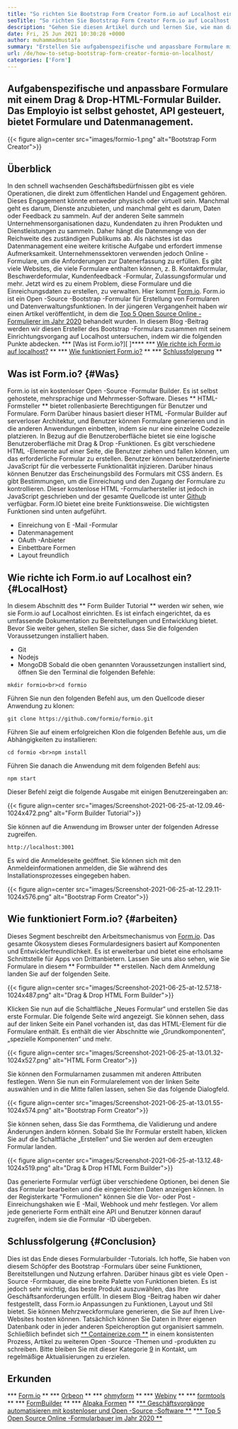 ```yaml
---
title: "So richten Sie Bootstrap Form Creator Form.io auf Localhost ein" 
seoTitle: "So richten Sie Bootstrap Form Creator Form.io auf Localhost ein" 
description: "Gehen Sie diesen Artikel durch und lernen Sie, wie man das Äußer auf Localhost einrichtet. Dieser Bootstrap Form Creator ist kostenlos, erweiterbar und bietet Integrationen von Drittanbietern." 
date: Fri, 25 Jun 2021 10:30:28 +0000
author: muhammadmustafa
summary: "Erstellen Sie aufgabenspezifische und anpassbare Formulare mit einem Drag & Drop-HTML-Formularbuilder. Das Employio ist selbst gehostet, API gesteuert, bietet Formulare und Datenmanagement." 
url: /de/how-to-setup-bootstrap-form-creator-formio-on-localhost/
categories: ['Form']
---
```


## Aufgabenspezifische und anpassbare Formulare mit einem Drag & Drop-HTML-Formular Builder. Das Employio ist selbst gehostet, API gesteuert, bietet Formulare und Datenmanagement.

{{< figure align=center src="images/formio-1.png" alt="Bootstrap Form Creator">}}


## **Überblick**
In den schnell wachsenden Geschäftsbedürfnissen gibt es viele Operationen, die direkt zum öffentlichen Handel und Engagement gehören. Dieses Engagement könnte entweder physisch oder virtuell sein. Manchmal geht es darum, Dienste anzubieten, und manchmal geht es darum, Daten oder Feedback zu sammeln. Auf der anderen Seite sammeln Unternehmensorganisationen dazu, Kundendaten zu ihren Produkten und Dienstleistungen zu sammeln. Daher hängt die Datenmenge von der Reichweite des zuständigen Publikums ab. Als nächstes ist das Datenmanagement eine weitere kritische Aufgabe und erfordert immense Aufmerksamkeit.
Unternehmenssektoren verwenden jedoch Online -Formulare, um die Anforderungen zur Datenerfassung zu erfüllen. Es gibt viele Websites, die viele Formulare enthalten können, z. B. Kontaktformular, Beschwerdeformular, Kundenfeedback -Formular, Zulassungsformular und mehr. Jetzt wird es zu einem Problem, diese Formulare und die Einreichungsdaten zu erstellen, zu verwalten. Hier kommt [Form.io][1]. Form.io ist ein Open -Source -Bootstrap -Formular für Erstellung von Formularen und Datenverwaltungsfunktionen. In der jüngeren Vergangenheit haben wir einen Artikel veröffentlicht, in dem die [Top 5 Open Source Online -Formulierer im Jahr 2020][2] behandelt wurden. In diesem Blog -Beitrag werden wir diesen Ersteller des Bootstrap -Formulars zusammen mit seinem Einrichtungsvorgang auf Localhost untersuchen, indem wir die folgenden Punkte abdecken.
  *** [Was ist Form.io?][ ]****
  *** [Wie richte ich Form.io auf localhost?][4] **
  *** [Wie funktioniert Form.io?][5] **
  *** [Schlussfolgerung][6] **

## Was ist Form.io? {#Was}
Form.io ist ein kostenloser Open -Source -Formular Builder. Es ist selbst gehostete, mehrsprachige und Mehrmesser-Software. Dieses ** HTML-Formsteller ** bietet rollenbasierte Berechtigungen für Benutzer und Formulare. Form Darüber hinaus basiert dieser HTML -Formular Builder auf serverloser Architektur, und Benutzer können Formulare generieren und in die anderen Anwendungen einbetten, indem sie nur eine einzelne Codezeile platzieren. In Bezug auf die Benutzeroberfläche bietet sie eine logische Benutzeroberfläche mit Drag & Drop -Funktionen. Es gibt verschiedene HTML -Elemente auf einer Seite, die Benutzer ziehen und fallen können, um das erforderliche Formular zu erstellen. Benutzer können benutzerdefinierte JavaScript für die verbesserte Funktionalität injizieren. Darüber hinaus können Benutzer das Erscheinungsbild des Formulars mit CSS ändern. Es gibt Bestimmungen, um die Einreichung und den Zugang der Formulare zu kontrollieren. Dieser kostenlose HTML -Formularhersteller ist jedoch in JavaScript geschrieben und der gesamte Quellcode ist unter [Github][7] verfügbar.
Form.IO bietet eine breite Funktionsweise. Die wichtigsten Funktionen sind unten aufgeführt.
  * Einreichung von E -Mail -Formular
  * Datenmanagement
  * OAuth -Anbieter
  * Einbettbare Formen
  * Layout freundlich

## Wie richte ich Form.io auf Localhost ein? {#LocalHost}
In diesem Abschnitt des ** Form Builder Tutorial ** werden wir sehen, wie sie Form.io auf Localhost einrichten. Es ist einfach eingerichtet, da es umfassende Dokumentation zu Bereitstellungen und Entwicklung bietet.
Bevor Sie weiter gehen, stellen Sie sicher, dass Sie die folgenden Voraussetzungen installiert haben.
  * Git
  * Nodejs
  * MongoDB
Sobald die oben genannten Voraussetzungen installiert sind, öffnen Sie den Terminal die folgenden Befehle:
```
mkdir formio<br>cd formio
```
Führen Sie nun den folgenden Befehl aus, um den Quellcode dieser Anwendung zu klonen:
```
git clone https://github.com/formio/formio.git
```
Führen Sie auf einem erfolgreichen Klon die folgenden Befehle aus, um die Abhängigkeiten zu installieren:
```
cd formio <br>npm install
```
Führen Sie danach die Anwendung mit dem folgenden Befehl aus:
```
npm start 
```
Dieser Befehl zeigt die folgende Ausgabe mit einigen Benutzereingaben an:

{{< figure align=center src="images/Screenshot-2021-06-25-at-12.09.46-1024x472.png" alt="Form Builder Tutorial">}}

Sie können auf die Anwendung im Browser unter der folgenden Adresse zugreifen.
```
http://localhost:3001 
```
Es wird die Anmeldeseite geöffnet. Sie können sich mit den Anmeldeinformationen anmelden, die Sie während des Installationsprozesses eingegeben haben.

{{< figure align=center src="images/Screenshot-2021-06-25-at-12.29.11-1024x576.png" alt="Bootstrap Form Creator">}}


## Wie funktioniert Form.io? {#arbeiten}
Dieses Segment beschreibt den Arbeitsmechanismus von [Form.io][1]. Das gesamte Ökosystem dieses Formulardesigners basiert auf Komponenten und Entwicklerfreundlichkeit. Es ist erweiterbar und bietet eine erholsame Schnittstelle für Apps von Drittanbietern. Lassen Sie uns also sehen, wie Sie Formulare in diesem ** Formbuilder ** erstellen.
Nach dem Anmeldung landen Sie auf der folgenden Seite.

{{< figure align=center src="images/Screenshot-2021-06-25-at-12.57.18-1024x487.png" alt="Drag & Drop HTML Form Builder">}}

Klicken Sie nun auf die Schaltfläche „Neues Formular“ und erstellen Sie das erste Formular. Die folgende Seite wird angezeigt. Sie können sehen, dass auf der linken Seite ein Panel vorhanden ist, das das HTML-Element für die Formulare enthält. Es enthält die vier Abschnitte wie „Grundkomponenten“, „spezielle Komponenten“ und mehr.

{{< figure align=center src="images/Screenshot-2021-06-25-at-13.01.32-1024x527.png" alt="HTML Form Creator">}}

Sie können den Formularnamen zusammen mit anderen Attributen festlegen. Wenn Sie nun ein Formularelement von der linken Seite auswählen und in die Mitte fallen lassen, sehen Sie das folgende Dialogfeld.

{{< figure align=center src="images/Screenshot-2021-06-25-at-13.01.55-1024x574.png" alt="Bootstrap Form Creator">}}

Sie können sehen, dass Sie das Formthema, die Validierung und andere Änderungen ändern können. Sobald Sie Ihr Formular erstellt haben, klicken Sie auf die Schaltfläche „Erstellen“ und Sie werden auf dem erzeugten Formular landen.

{{< figure align=center src="images/Screenshot-2021-06-25-at-13.12.48-1024x519.png" alt="Drag & Drop HTML Form Builder">}}

Das generierte Formular verfügt über verschiedene Optionen, bei denen Sie das Formular bearbeiten und die eingereichten Daten anzeigen können. In der Registerkarte "Formulionen" können Sie die Vor- oder Post -Einreichungshaken wie E -Mail, Webhook und mehr festlegen. Vor allem jede generierte Form enthält eine API und Benutzer können darauf zugreifen, indem sie die Formular -ID übergeben.

## Schlussfolgerung {#Conclusion}
Dies ist das Ende dieses Formularbuilder -Tutorials. Ich hoffe, Sie haben von diesem Schöpfer des Bootstrap -Formulars über seine Funktionen, Bereitstellungen und Nutzung erfahren. Darüber hinaus gibt es viele Open -Source -Formbauer, die eine breite Palette von Funktionen bieten. Es ist jedoch sehr wichtig, das beste Produkt auszuwählen, das Ihre Geschäftsanforderungen erfüllt. In diesem Blog -Beitrag haben wir daher festgestellt, dass Form.io Anpassungen zu Funktionen, Layout und Stil bietet. Sie können Mehrzweckformulare generieren, die Sie auf Ihren Live-Websites hosten können. Tatsächlich können Sie Daten in Ihrer eigenen Datenbank oder in jeder anderen Speicheroption gut organisiert sammeln.
Schließlich befindet sich [** Containerize.com **][8] in einem konsistenten Prozess, Artikel zu weiteren Open -Source -Themen und -produkten zu schreiben. Bitte bleiben Sie mit dieser Kategorie [9][9] in Kontakt, um regelmäßige Aktualisierungen zu erzielen.

## Erkunden
  *** [Form.io][1] **
  *** [Orbeon][10] **
  *** [ohmyform][11] **
  *** [Webiny][12] **
  *** [formtools][13] **
  *** [FormBuilder][14] **
  *** [Alpaka Formen][15] **
  *[** Geschäftsvorgänge automatisieren mit kostenloser und Open -Source -Software **][16]
  *[** Top 5 Open Source Online -Formularbauer im Jahr 2020 **][2]

  
[1]: https://products.containerize.com/form/formio/
[2]: https://blog.containerize.com/form/top-5-open-source-online-form-builders-in-year-2020/
[3]: #what
[4]: #localhost
[5]: #work
[6]: #Conclusion
[7]: https://github.com/formio/formio
[8]: https://www.containerize.com/
[9]: https://products.containerize.com/form/
[10]: https://products.containerize.com/form/orbeon/
[11]: https://products.containerize.com/form/ohmyform/
[12]: https://products.containerize.com/form/webiny/
[13]: https://products.containerize.com/form/formtools/
[14]: https://products.containerize.com/form/formbuilder/
[15]: https://products.containerize.com/form/alpaca/
[16]: https://blog.containerize.com/blogging/automate-business-operations-using-open-source-software/
